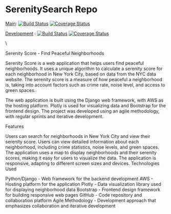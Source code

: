 # SerenitySearch Repo 
[Main](http://se-proj-main-env-1.eba-4wm3msis.us-west-2.elasticbeanstalk.com/): 
[![Build Status](https://app.travis-ci.com/gcivil-nyu-org/INET-Team-2-F2022.svg?branch=main)](https://app.travis-ci.com/gcivil-nyu-org/INET-Team-2-F2022)
[![Coverage Status](https://coveralls.io/repos/github/gcivil-nyu-org/INET-Team-2-F2022/badge.svg?branch=main)](https://coveralls.io/github/gcivil-nyu-org/INET-Team-2-F2022?branch=main)


[Development](http://se-proj-develop-env.eba-zrg4erqz.us-west-2.elasticbeanstalk.com/) : 
[![Build Status](https://app.travis-ci.com/gcivil-nyu-org/INET-Team-2-F2022.svg?branch=develop)](https://app.travis-ci.com/gcivil-nyu-org/INET-Team-2-F2022)
[![Coverage Status](https://coveralls.io/repos/github/gcivil-nyu-org/INET-Team-2-F2022/badge.svg?branch=develop)](https://coveralls.io/github/gcivil-nyu-org/INET-Team-2-F2022?branch=develop)

\

Serenity Score - Find Peaceful Neighborhoods

Serenity Score is a web application that helps users find peaceful neighborhoods. It uses a unique algorithm to calculate a serenity score for each neighborhood in New York City, based on data from the NYC data website. The serenity score is a measure of how peaceful a neighborhood is, taking into account factors such as crime rate, noise level, and access to green spaces.

The web application is built using the Django web framework, with AWS as the hosting platform. Plotly is used for visualizing data and Bootstrap for the frontend design. The project was developed using an agile methodology, with regular sprints and iterative development.

Features

Users can search for neighborhoods in New York City and view their serenity score.
Users can view detailed information about each neighborhood, including crime statistics, noise levels, and green spaces.
The application uses a map to display neighborhoods and their serenity scores, making it easy for users to visualize the data.
The application is responsive, adapting to different screen sizes and devices.
Technologies Used

Python/Django - Web framework for the backend development
AWS - Hosting platform for the application
Plotly - Data visualization library used for displaying neighborhood data
Bootstrap - Frontend design framework for building responsive web pages
GitHub - Code repository and collaboration platform
Agile Methodology - Development approach that emphasizes collaboration and iterative development

